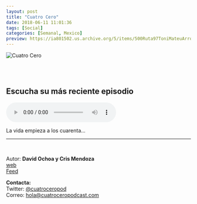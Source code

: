 ```yaml
---
layout: post
title: "Cuatro Cero"
date: 2018-06-11 11:01:36
tags: [Social]
categories: [Semanal, Mexico]
preview: https://ia801502.us.archive.org/5/items/500Ruta97ToniMateuArrom/CuatroCeroRojoYBlanco300-DavidOchoa.jpg
---
```


![Cuatro Cero](https://ia801502.us.archive.org/5/items/500Ruta97ToniMateuArrom/CuatroCeroRojoYBlanco500-DavidOchoa.jpg)

<br/>
<br/>

## Escucha su más reciente episodio

<!--reproductor-feed=https://rss.whooshkaa.com/rss/podcast/id/2936-->
<!--reproductor-start-->
<audio id="audio" preload="auto" controls="" src="https://media.whooshkaa.com/podcasts/2936/episodes/513674-cuatrocero-nueve.mp3?id=298369&sponsor=eece7a3b6483073656884298135c3f7cbce8854c416096f605b6d4df38f4ad2c"></audio>
<!--reproductor-end-->

La vida empieza a los cuarenta...  

_ _ _

<br>

Autor: **David Ochoa y Cris Mendoza**  
[web](http://cuatroceropodcast.com)  
[Feed](https://rss.whooshkaa.com/rss/podcast/id/2936)  



**Contacta:**  
Twitter: [@cuatroceropod](https://twitter.com/cuatroceropod)  
Correo: [hola@cuatroceropodcast.com](mailto:hola@cuatroceropodcast.com)  
